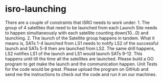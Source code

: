 # isro-launching
There are a couple of constraints that ISRO needs to work under: 1. The group of 4 satellites that need to be launched from each Launch Site needs to happen simultaneously with each satellite counting down(10...0) and launching. 2. The launch of the Satellite group happens in tandem. What it means is, SATs 1-4 launched from LS1 needs to notify LS2 of the successful launch and SATs 5-8 then are launched from LS2. The same drill happens, LS2 notifies LS1 of the launch and LS1 would launch SATs 9-12. This happens until till the time all the satellites are launched. Please build a GO program to get make the launch and the communication happen. Unit Tests for the code would be great. Please upload the program on GitHub and send me the instructions to check out the code and run it on our machines.
